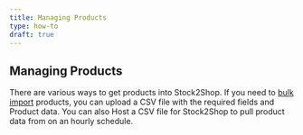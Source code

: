 ```yaml
---
title: Managing Products
type: how-to
draft: true
---
```


## Managing Products
There are various ways to get products into Stock2Shop.
If you need to [bulk import](/help/how-to/products/import "importing products into Stock2Shop") products, you can upload 
a CSV file with the required fields and Product data.
You can also Host a CSV file for Stock2Shop to pull product data from on an hourly schedule.


